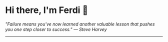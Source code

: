 <h1>Hi there, I'm Ferdi 👋</h1>

<p><em>
  "Failure means you've now learned another valuable lesson that pushes you one step closer to success." — Steve Harvey
</em></p>

---
